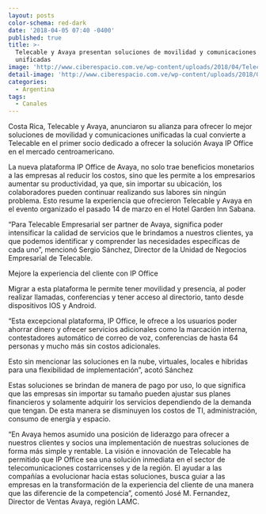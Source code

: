 ```yaml
---
layout: posts
color-schema: red-dark
date: '2018-04-05 07:40 -0400'
published: true
title: >-
  Telecable y Avaya presentan soluciones de movilidad y comunicaciones
  unificadas
image: 'http://www.ciberespacio.com.ve/wp-content/uploads/2018/04/Telecaribe-Avaya.jpg'
detail-image: 'http://www.ciberespacio.com.ve/wp-content/uploads/2018/04/Telecaribe-Avaya.jpg'
categories:
  - Argentina
tags:
  - Canales
---
```

Costa Rica, Telecable y Avaya, anunciaron su alianza para ofrecer lo mejor soluciones de movilidad y comunicaciones unificadas la cual convierte a Telecable en el primer socio dedicado a ofrecer la solución Avaya IP Office en el mercado centroamericano.

La nueva plataforma IP Office de Avaya, no solo trae beneficios monetarios a las empresas al reducir los costos, sino que les permite a los empresarios aumentar su productividad, ya que, sin importar su ubicación, los colaboradores pueden continuar realizando sus labores sin ningún problema. Esto resume la experiencia que ofrecieron Telecable y Avaya en el evento organizado el pasado 14 de marzo en el Hotel Garden Inn Sabana.

“Para Telecable Empresarial ser partner de Avaya, significa poder intensificar la calidad de servicios que le brindamos a nuestros clientes, ya que podemos identificar y comprender las necesidades específicas de cada uno”, mencionó Sergio Sánchez, Director de la Unidad de Negocios Empresarial de Telecable.

Mejore la experiencia del cliente con IP Office

Migrar a esta plataforma le permite tener movilidad y presencia, al poder realizar llamadas, conferencias y tener acceso al directorio, tanto desde dispositivos IOS y Android.

“Esta excepcional plataforma, IP Office, le ofrece a los usuarios poder ahorrar dinero y ofrecer servicios adicionales como la marcación interna, contestadores automático de correo de voz, conferencias de hasta 64 personas y mucho más sin costos adicionales.

Esto sin mencionar las soluciones en la nube, virtuales, locales e hibridas para una flexibilidad de implementación”, acotó Sánchez

Estas soluciones se brindan de manera de pago por uso, lo que significa que las empresas sin importar su tamaño pueden ajustar sus planes financieros y solamente adquirir los servicios dependiendo de la demanda que tengan. De esta manera se disminuyen los costos de TI, administración, consumo de energía y espacio.

“En Avaya hemos asumido una posición de liderazgo para ofrecer a nuestros clientes y socios una implementación de nuestras soluciones de forma más simple y rentable. La visión e innovación de Telecable ha permitido que IP Office sea una solución inmediata en el sector de telecomunicaciones costarricenses y de la región. El ayudar a las compañías a evolucionar hacia estas soluciones, busca guiar a las empresas en la transformación de la experiencia del cliente de una manera que las diferencie de la competencia”, comentó José M. Fernandez, Director de Ventas Avaya, región LAMC.
